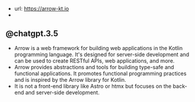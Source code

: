 
- url: https://arrow-kt.io
- 

## @chatgpt.3.5

- Arrow is a web framework for building web applications in the Kotlin programming language. It's designed for server-side development and can be used to create RESTful APIs, web applications, and more.
- Arrow provides abstractions and tools for building type-safe and functional applications. It promotes functional programming practices and is inspired by the Arrow library for Kotlin.
- It is not a front-end library like Astro or htmx but focuses on the back-end and server-side development.
